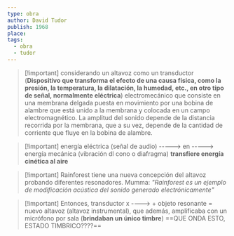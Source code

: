 ```yaml
---
type: obra
author: David Tudor
publish: 1968
place: 
tags:
  - obra
  - tudor
---
```

> [!important] considerando un altavoz como un transductor (**Dispositivo que transforma el efecto de una causa física, como la presión, la temperatura, la dilatación, la humedad, etc., en otro tipo de señal, normalmente eléctrica**) electromecánico que consiste en una membrana delgada puesta en movimiento por una bobina de alambre que está unido a la membrana y colocada en un campo electromagnético. La amplitud del sonido depende de la distancia recorrida por la membrana, que a su vez, depende de la cantidad de corriente que fluye en la bobina de alambre.

> [!important] energía eléctrica (señal de audio) -----> en -----> energía mecánica (vibración dl cono o diafragma) **transfiere energía cinética al aire**

> [!important] Rainforest tiene una nueva concepción del altavoz probando diferentes resonadores. Mumma: *"Rainforest es un ejemplo de modificación acústica del sonido generado electrónicamente"*

> [!important] Entonces, transductor x ----> + objeto resonante = nuevo altavoz (altavoz instrumental), que además, amplificaba con un micrófono por sala (**brindaban un único timbre**)
==QUE ONDA ESTO, ESTADO TIMBRICO????==
